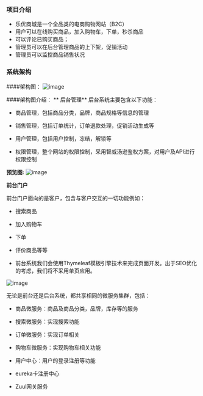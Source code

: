 ### 项目介绍

- 乐优商城是一个全品类的电商购物网站（B2C）
- 用户可以在线购买商品，加入购物车，下单，秒杀商品
- 可以评论已购买商品；
- 管理员可以在后台管理商品的上下架，促销活动
- 管理员可以监控商品销售状况



### 系统架构
####架构图：
![image](https://github.com/liuhuanCSDN/leyou/blob/master/images/jiagou.png)

####架构图介绍：
** 后台管理**
后台系统主要包含以下功能：

- 商品管理，包括商品分类，品牌，商品规格等信息的管理

- 销售管理，包括订单统计，订单退款处理，促销活动生成等

- 用户管理，包括用户控制，冻结，解锁等

- 权限管理，整个网站的权限控制，采用智威汤逊鉴权方案，对用户及API进行权限控制

**预览图:**
![image](https://github.com/liuhuanCSDN/leyou/blob/master/images/houtai.png)

**前台门户**

前台门户面向的是客户，包含与客户交互的一切功能例如：

- 搜索商品

- 加入购物车

- 下单

- 评价商品等等

- 前台系统我们会使用Thymeleaf模板引擎技术来完成页面开发。出于SEO优化的考虑，我们将不采用单页应用。

![image](https://github.com/liuhuanCSDN/leyou/blob/master/images/index.png)

无论是前台还是后台系统，都共享相同的微服务集群，包括：

- 商品微服务：商品及商品分类，品牌，库存等的服务

- 搜索微服务：实现搜索功能

- 订单微服务：实现订单相关

- 购物车微服务：实现购物车相关功能

- 用户中心：用户的登录注册等功能

- eureka卡注册中心

- Zuul网关服务








